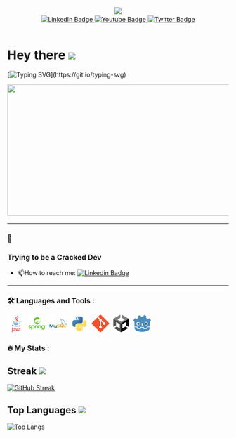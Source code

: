 <div id="header" align="center">
  <img src="https://media0.giphy.com/media/3oKIPnAiaMCws8nOsE/giphy.gif?cid=6c09b952pll398tk0qrkey6ty90d2s8helis1yp1mxgeua4z&ep=v1_internal_gif_by_id&rid=giphy.gif&ct=g" width="100"/>
</div>

<div id="badges" align="center">
  <a href="https://www.linkedin.com/in/roshan-pujari-442a2a224?utm_source=share&utm_campaign=share_via&utm_content=profile&utm_medium=android_app">
    <img src="https://img.shields.io/badge/LinkedIn-blue?style=for-the-badge&logo=linkedin&logoColor=white" alt="LinkedIn Badge"/>
  </a>
  <a href="your-youtube-URL">
    <img src="https://img.shields.io/badge/YouTube-red?style=for-the-badge&logo=youtube&logoColor=white" alt="Youtube Badge"/>
  </a>
  <a href="https://twitter.com/RoshanPujarii">
    <img src="https://img.shields.io/badge/Twitter-blue?style=for-the-badge&logo=twitter&logoColor=white" alt="Twitter Badge"/>
  </a>
</div>

<div align="center">
  <img src="https://komarev.com/ghpvc/?username=RoshanPujari&style=flat-square&color=blue" alt=""/>
</div>

<h1>
  Hey there
  <img src="https://media.giphy.com/media/hvRJCLFzcasrR4ia7z/giphy.gif" width="30px"/>
</h1>

[![Typing SVG](https://readme-typing-svg.demolab.com?font=Fira+Code&pause=1000&color=775BF7&random=false&width=435&lines=I+do+code+and+other+stuffs+too.)](https://git.io/typing-svg)

<div align="center">
  <img src="https://media.giphy.com/media/v1.Y2lkPTc5MGI3NjExdXk1czZlbWM3dDZvdWc2eHJxaHZoenJ4bWVkcjA2cTFnMGhjYW81aiZlcD12MV9pbnRlcm5hbF9naWZfYnlfaWQmY3Q9Zw/FcqKy4Kj7XOK0hCW4g/giphy.gif" width="600" height="300"/>
</div>

---
### 🥴

<h3>Trying to be a Cracked Dev </h3>

- :mailbox:How to reach me: [![Linkedin Badge](https://img.shields.io/badge/-Linkedin-blue?style=flat&logo=Linkedin&logoColor=white)](https://www.linkedin.com/in/roshan-pujari-442a2a224/)

---

### :hammer_and_wrench: Languages and Tools :
<div>
  <img src="https://github.com/devicons/devicon/blob/master/icons/java/java-original-wordmark.svg" title="Java" alt="Java" width="40" height="40"/>&nbsp;
  <img src="https://github.com/devicons/devicon/blob/master/icons/spring/spring-original-wordmark.svg" title="Spring" alt="Java" width="40" height="40"/>&nbsp;
  <img src="https://github.com/devicons/devicon/blob/master/icons/mysql/mysql-original-wordmark.svg" title="mysql" alt="Java" width="40" height="40"/>&nbsp;
  <img src="https://github.com/devicons/devicon/blob/master/icons/python/python-original.svg" title="Python" alt="Java" width="40" height="40"/>&nbsp;
  <img src="https://github.com/devicons/devicon/blob/master/icons/git/git-original.svg" title="Python" alt="Java" width="40" height="40"/>&nbsp;
  <img src="https://github.com/devicons/devicon/blob/master/icons/unity/unity-original.svg" title="Python" alt="Java" width="40" height="40"/>&nbsp;
  <img src="https://github.com/devicons/devicon/blob/master/icons/godot/godot-original.svg" title="Python" alt="Java" width="40" height="40"/>&nbsp;
</div>

### :fire: My Stats :

<h2>
  Streak
  <img src="https://media.giphy.com/media/v1.Y2lkPTc5MGI3NjExanZnaDQ3ZGlsYTN1NHh2aDljaXFyOWt5aTJ5c3BjdXo2ZHhkM2o5MiZlcD12MV9pbnRlcm5hbF9naWZfYnlfaWQmY3Q9cw/tLeSMZkTzPU6MKsEAk/giphy.gif" width="60px"/>
</h2>

[![GitHub Streak](https://github-readme-streak-stats.herokuapp.com?user=RoshanPujari&theme=radical&hide_border=true)](https://git.io/streak-stats)

<h2>
  Top Languages
  <img src="https://media.giphy.com/media/v1.Y2lkPTc5MGI3NjExMmNvNjdlN3pua2E2bGRuOWVvbXNraGJhbmU0NzZuamgzYXBzbjRudSZlcD12MV9pbnRlcm5hbF9naWZfYnlfaWQmY3Q9cw/xUPGcGO8JJLMfEhYis/giphy.gif" width="30px"/>
</h2>

[![Top Langs](https://github-readme-stats.vercel.app/api/top-langs/?username=RoshanPujari&layout=compact&theme=radical&hide_border=true)](https://github.com/anuraghazra/github-readme-stats)

<!--
<h2>
  Grade
  <img src="https://media.giphy.com/media/v1.Y2lkPTc5MGI3NjExNW0xM3F4ZW56MnhrOXVrOWZkZmRvOWJhYWlzYWcwNDh5OHhyaWlnMCZlcD12MV9pbnRlcm5hbF9naWZfYnlfaWQmY3Q9cw/5JS8cUi503IM2sZrJA/giphy.gif" width="30px"/>
</h2>

![Kaya's GitHub stats](https://github-readme-stats.vercel.app/api?username=RoshanPujari&show_icons=true&theme=radical&hide_border=true)
-->


<!--

**RoshanPujari/RoshanPujari** is a ✨ _special_ ✨ repository because its `README.md` (this file) appears on your GitHub profile.

Here are some ideas to get you started:


- 🔭 I’m currently working on ... 
- 🌱 I’m currently learning Java & spring
- 👯 I’m looking to collaborate on ...
- 🤔 I’m looking for help with ...
- 💬 Ask me about ...
- 📫 How to reach me: ...
- 😄 Pronouns: ...
- ⚡ Fun fact: ...
-->
